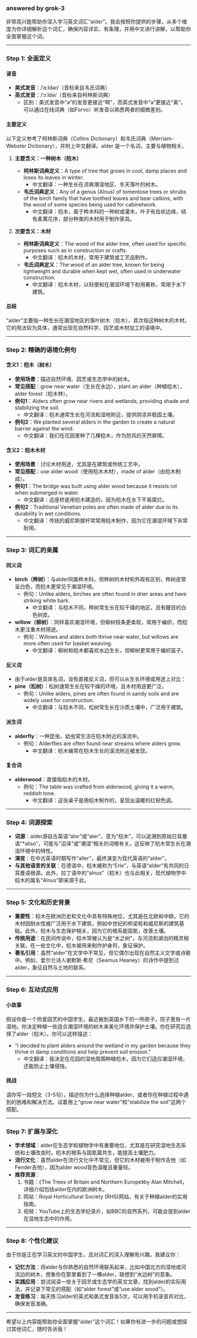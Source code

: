 ### answered by grok-3
非常高兴能帮助你深入学习英文词汇“alder”。我会按照你提供的步骤，从多个维度为你详细解析这个词汇，确保内容详实、有条理，并用中文进行讲解，以帮助你全面掌握这个词。

---

### Step 1: 全面定义

#### 读音
- **美式发音**：/ˈɑːldər/（音标来自韦氏词典）
- **英式发音**：/ˈɔːldə/（音标来自柯林斯词典）
  - 区别：美式发音中“a”的发音更接近“啊”，而英式发音中“a”更接近“奥”。可以通过在线词典（如Forvo）听发音以熟悉两者的细微差别。

#### 主要定义
以下定义参考了柯林斯词典（Collins Dictionary）和韦氏词典（Merriam-Webster Dictionary），并附上中文翻译。alder 是一个名词，主要与植物相关。

1. **主要含义：一种树木（桤木）**
   - **柯林斯词典定义**：A type of tree that grows in cool, damp places and loses its leaves in winter.
     - 中文翻译：一种生长在凉爽潮湿地区、冬天落叶的树木。
   - **韦氏词典定义**：Any of a genus (Alnus) of tomentose trees or shrubs of the birch family that have toothed leaves and bear catkins, with the wood of some species being used for cabinetwork.
     - 中文翻译：桤木，属于桦木科的一种树或灌木，叶子有齿状边缘，结有柔荑花序，部分种类的木材用于制作家具。

2. **次要含义：木材**
   - **柯林斯词典定义**：The wood of the alder tree, often used for specific purposes such as in construction or crafts.
     - 中文翻译：桤木的木材，常用于建筑或工艺品制作。
   - **韦氏词典定义**：The wood of an alder tree, known for being lightweight and durable when kept wet, often used in underwater construction.
     - 中文翻译：桤木木材，以轻便和在潮湿环境下耐用著称，常用于水下建筑。

#### 总结
“alder”主要指一种生长在潮湿地区的落叶树木（桤木），其次指这种树木的木材。它的用法较为具体，通常出现在自然科学、园艺或木材加工的语境中。

---

### Step 2: 精确的语境化例句

#### 含义1：桤木（树木）
- **使用场景**：描述自然环境、园艺或生态学中的树木。
- **常见搭配**：grow near water（生长在水边），plant an alder（种植桤木），alder forest（桤木林）。
- **例句1**：Alders often grow near rivers and wetlands, providing shade and stabilizing the soil.
  - 中文翻译：桤木通常生长在河流和湿地附近，提供阴凉并稳固土壤。
- **例句2**：We planted several alders in the garden to create a natural barrier against the wind.
  - 中文翻译：我们在花园里种了几棵桤木，作为防风的天然屏障。

#### 含义2：桤木木材
- **使用场景**：讨论木材用途，尤其是在建筑或传统工艺中。
- **常见搭配**：use alder wood（使用桤木木材），made of alder（由桤木制成）。
- **例句1**：The bridge was built using alder wood because it resists rot when submerged in water.
  - 中文翻译：这座桥是用桤木建造的，因为桤木在水下不易腐烂。
- **例句2**：Traditional Venetian poles are often made of alder due to its durability in wet conditions.
  - 中文翻译：传统的威尼斯撑杆常常用桤木制作，因为它在潮湿环境下非常耐用。

---

### Step 3: 词汇的亲属

#### 同义词
- **birch（桦树）**：与alder同属桦木科，但桦树的木材和外观有区别，桦树皮常呈白色，而桤木更常见于潮湿环境。
  - 例句：Unlike alders, birches are often found in drier areas and have striking white bark.
    - 中文翻译：与桤木不同，桦树常生长在较干燥的地区，且有醒目的白色树皮。
- **willow（柳树）**：同样喜欢潮湿环境，但柳树枝条更柔软，常用于编织，而桤木更注重木材用途。
  - 例句：Willows and alders both thrive near water, but willows are more often used for basket weaving.
    - 中文翻译：柳树和桤木都喜欢水边生长，但柳树更常用于编织篮子。

#### 反义词
- 由于alder是具体名词，没有直接反义词，但可以从生长环境或用途上对比：
- **pine（松树）**：松树通常生长在较干燥的环境，且木材用途更广泛。
  - 例句：Unlike alders, pines are often found in sandy soils and are widely used for construction.
    - 中文翻译：与桤木不同，松树常生长在沙质土壤中，广泛用于建筑。

#### 派生词
- **alderfly**：一种昆虫，幼虫常生活在桤木附近的溪流中。
  - 例句：Alderflies are often found near streams where alders grow.
    - 中文翻译：桤木蝇常在桤木生长的溪流附近被发现。

#### 复合词
- **alderwood**：直接指桤木的木材。
  - 例句：The table was crafted from alderwood, giving it a warm, reddish tone.
    - 中文翻译：这张桌子是用桤木制作的，呈现出温暖的红棕色调。

---

### Step 4: 词源探索

- **词源**：alder源自古英语“alor”或“aler”，意为“桤木”，可以追溯到原始日耳曼语“*aliso”，可能与“沼泽”或“潮湿”相关的词根有关。这反映了桤木常生长在潮湿环境中的特性。
- **演变**：在中古英语时期写作“aller”，最终演变为现代英语的“alder”。
- **与其他语言的关联**：在德语中，桤木被称为“Erle”，与英语“alder”有共同的日耳曼语根源。此外，拉丁语中的“alnus”（桤木）也与此相关，现代植物学中桤木的属名“Alnus”即来源于此。

---

### Step 5: 文化和历史背景

- **重要性**：桤木在欧洲历史和文化中具有特殊地位，尤其是在北欧和中欧。它的木材因耐水性被广泛用于水下建筑，例如中世纪的桥梁桩和威尼斯的建筑基础。此外，桤木与生态保护相关，因为它的根系能固氮，改善土壤。
- **传统用途**：在民间传说中，桤木常被认为是“水之树”，与河流和湖泊的精灵相关联。在一些文化中，桤木被用来制作护身符，象征保护。
- **著名引用**：虽然“alder”在文学中不常见，但它偶尔出现在自然主义文学或诗歌中。例如，爱尔兰诗人谢默斯·希尼（Seamus Heaney）的诗作中提到过alder，象征自然与土地的联系。

---

### Step 6: 互动式应用

#### 小故事
假设你是一个热爱园艺的中国学生，最近搬到英国乡下的一所房子，院子里有一片湿地。你决定种植一些适合潮湿环境的树木来美化环境并保护土壤。你在研究后选择了alder（桤木）。你可以这样描述：
- “I decided to plant alders around the wetland in my garden because they thrive in damp conditions and help prevent soil erosion.”
  - 中文翻译：我决定在花园的湿地周围种植桤木，因为它们适应潮湿环境，还能防止土壤侵蚀。

#### 挑战
请你写一段短文（3-5句），描述你为什么选择种植alder，或者你在种植过程中遇到的困难和解决方法。试着用上“grow near water”和“stabilize the soil”这两个搭配。

---

### Step 7: 扩展与深化

- **学术领域**：alder在生态学和植物学中有重要地位，尤其是在研究湿地生态系统和土壤改良时。桤木的根系与固氮菌共生，能提高土壤肥力。
- **流行文化**：虽然alder在流行文化中不常见，但它的木材被用于制作吉他（如Fender吉他），因为alder wood音色温暖且重量轻。
- **推荐资源**：
  1. 书籍：《The Trees of Britain and Northern Europe》by Alan Mitchell，详细介绍包括alder在内的欧洲树木。
  2. 网站：Royal Horticultural Society (RHS)网站，有关于种植alder的实用指南。
  3. 视频：YouTube上的生态学纪录片，如BBC的自然系列，可能会提到alder在湿地生态中的作用。

---

### Step 8: 个性化建议

由于你是正在学习英文的中国学生，且对词汇的深入理解有兴趣，我建议你：
- **记忆方法**：将alder与你熟悉的自然环境联系起来，比如中国北方的湿地或河流边的树木，想象你在那里看到了一棵alder，联想到“水边树”的意象。
- **实践应用**：尝试阅读一些关于园艺或生态学的英文文章，找到alder的实际用法，并记录下常见的搭配（如“alder forest”或“use alder wood”）。
- **发音练习**：每天练习alder的英式和美式发音各5次，可以用手机录音并对比，确保发音准确。

---

希望以上内容能帮助你全面掌握“alder”这个词汇！如果你有进一步的问题或想探讨其他词汇，随时告诉我！